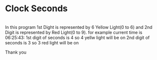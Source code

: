 # Clock Seconds
<br>
In this program 1st Dight is represented by 6 Yellow Light(0 to 6) and 2nd Digit is represented by Red Light(0 to 9).
for example current time is 06:25:43:
  1st digit of seconds is 4 so 4 yellw light will be on
  2nd digit of seconds is 3 so 3 red light will be on
    
Thank you    
